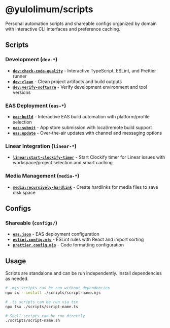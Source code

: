 # @yulolimum/scripts

Personal automation scripts and shareable configs organized by domain with interactive CLI interfaces and preference caching.

## Scripts

### Development (`dev-*`)

- **[`dev:check-code-quality`](scripts/dev-check-code-quality.mjs)** - Interactive TypeScript, ESLint, and Prettier runner
- **[`dev:clean`](scripts/dev-clean.sh)** - Clean project artifacts and build outputs
- **[`dev:verify-software`](scripts/dev-verify-software.sh)** - Verify development environment and tool versions

### EAS Deployment (`eas-*`)

- **[`eas:build`](scripts/eas-build.mjs)** - Interactive EAS build automation with platform/profile selection
- **[`eas:submit`](scripts/eas-submit.mjs)** - App store submission with local/remote build support
- **[`eas:update`](scripts/eas-update.mjs)** - Over-the-air updates with channel and messaging options

### Linear Integration (`linear-*`)

- **[`linear:start-clockify-timer`](scripts/linear-start-clockify-timer.ts)** - Start Clockify timer for Linear issues with workspace/project selection and smart caching

### Media Management (`media-*`)

- **[`media:recursively-hardlink`](scripts/media-recursively-hardlink.sh)** - Create hardlinks for media files to save disk space

## Configs

### Shareable (`configs/`)

- **[`eas.json`](configs/eas.json)** - EAS deployment configuration
- **[`eslint.config.mjs`](configs/eslint.config.mjs)** - ESLint rules with React and import sorting
- **[`prettier.config.mjs`](configs/prettier.config.mjs)** - Code formatting configuration

## Usage

Scripts are standalone and can be run independently. Install dependencies as needed.

```bash
# .mjs scripts can be run without dependencies
npx zx --install ./scripts/script-name.mjs

# .ts scripts can be run via tsx
npx tsx ./scripts/script-name.ts

# Shell scripts can be run directly
./scripts/script-name.sh
```
